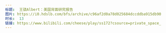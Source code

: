 ```yaml
---
标题:  王骁Albert：美国背面研究报告
图片: https://i0.hdslb.com/bfs/archive/c96af2d0a78d025684dccddba915db90dc778799.jpg@320w_200h_1c_!web-space-upload-video.webp
时长:  13                
链接: https://www.bilibili.com/cheese/play/ss172?csource=private_space_tougao_null
---
```

